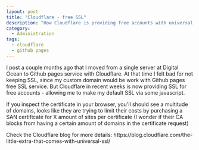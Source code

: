 ```yaml
---
layout: post
title: "Cloudflare - free SSL"
description: "How Cloudflare is providing free accounts with universal SSL"
category:
  - Administration
tags:
  - cloudflare
  - github pages
---
```

<p>
  I post a couple months ago that I moved from a single server at Digital Ocean to Github pages service with Cloudflare.  At that time I felt bad for not keeping SSL, since my custom domain would be work with Github pages free SSL service.  But Cloudflare in recent weeks is now providing SSL for free accounts - allowing me to make my default SSL via some javascript.
</p>

<p>
  If you inspect the certificate in your browser, you'll should see a multitude of domains, looks like they are trying to limit their costs by purchasing a SAN certificate for X amount of sites per certificate (I wonder if their CA blocks from having a certain amount of domains in the certificate request)
</p>

<p>
  Check the Cloudflare blog for more details: https://blog.cloudflare.com/the-little-extra-that-comes-with-universal-ssl/
</p>
